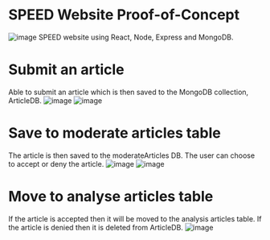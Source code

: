# SPEED Website Proof-of-Concept
![image](https://user-images.githubusercontent.com/104743984/213351475-1f1840fd-fdbc-4446-b1ed-df4ac7a8ff8d.png)
SPEED website using React, Node, Express and MongoDB.

# Submit an article
Able to submit an article which is then saved to the MongoDB collection, ArticleDB.
![image](https://user-images.githubusercontent.com/104743984/213353680-0a1f8e09-5160-4504-83ae-1c34e6a44c84.png)
![image](https://user-images.githubusercontent.com/104743984/213353721-9533d553-241d-404f-b631-39358a983c70.png)

# Save to moderate articles table
The article is then saved to the moderateArticles DB. The user can choose to accept or deny the article.
![image](https://user-images.githubusercontent.com/104743984/213353468-23cb4589-7fb0-4698-8c34-f95564d62f8a.png)
![image](https://user-images.githubusercontent.com/104743984/213354182-12d6a551-8db8-4ce5-91cc-ed5d520d2651.png)

# Move to analyse articles table
If the article is accepted then it will be moved to the analysis articles table. If the article is denied then it is deleted from ArticleDB.
![image](https://user-images.githubusercontent.com/104743984/213353421-c10bad38-5db1-4a8d-b522-30cad59ae04e.png)

